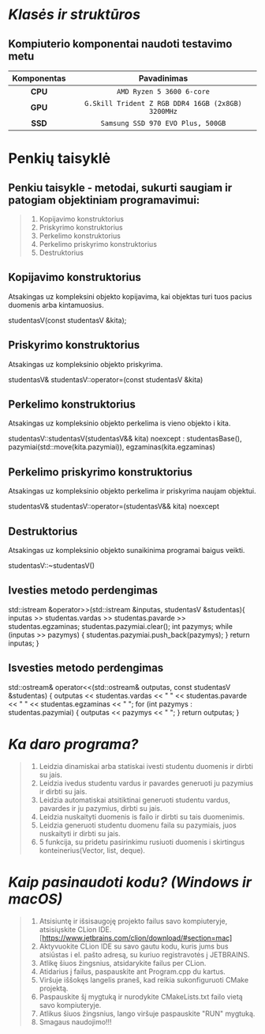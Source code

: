 # ***Klasės*** ***ir*** ***struktūros***

## Kompiuterio komponentai naudoti testavimo metu 

|   Komponentas  |                   Pavadinimas                       |                      
|:--------------:|:---------------------------------------------------:|
|     **CPU**    |            `AMD Ryzen 5 3600 6-core`              |
|     **GPU**    |`G.Skill Trident Z RGB DDR4 16GB (2x8GB) 3200MHz`  |
|     **SSD**    |           `Samsung SSD 970 EVO Plus, 500GB`       |

# Penkių taisyklė
## Penkiu taisykle - metodai, sukurti saugiam ir patogiam objektiniam programavimui: 
> 1. Kopijavimo konstruktorius
> 2. Priskyrimo konstruktorius
> 3. Perkelimo konstruktorius
> 4. Perkelimo priskyrimo konstruktorius
> 5. Destruktorius

## Kopijavimo konstruktorius
Atsakingas uz kompleksini objekto kopijavima, kai objektas turi tuos pacius duomenis arba kintamuosius.

studentasV(const studentasV &kita);
## Priskyrimo konstruktorius  
Atsakingas uz kompleksinio objekto priskyrima. 

studentasV& studentasV::operator=(const studentasV &kita)     
## Perkelimo konstruktorius
Atsakingas uz kompleksinio objekto perkelima is vieno objekto i kita.

studentasV::studentasV(studentasV&& kita) noexcept :
        studentasBase(),
        pazymiai(std::move(kita.pazymiai)),
        egzaminas(kita.egzaminas)
## Perkelimo priskyrimo konstruktorius
Atsakingas uz kompleksinio objekto perkelima ir priskyrima naujam objektui.

studentasV& studentasV::operator=(studentasV&& kita) noexcept
## Destruktorius
Atsakingas uz kompleksinio objekto sunaikinima programai baigus veikti.

studentasV::~studentasV()
## Ivesties metodo perdengimas

std::istream &operator>>(std::istream &inputas, studentasV &studentas){
    inputas >> studentas.vardas >> studentas.pavarde >> studentas.egzaminas;
    studentas.pazymiai.clear();
    int pazymys;
    while (inputas >> pazymys) {
        studentas.pazymiai.push_back(pazymys);
    }
    return inputas;
}
## Isvesties metodo perdengimas

std::ostream& operator<<(std::ostream& outputas, const studentasV &studentas) {
    outputas << studentas.vardas << " " << studentas.pavarde << " " << studentas.egzaminas << " ";
    for (int pazymys : studentas.pazymiai) {
        outputas << pazymys << " ";
    }
    return outputas;
}
# ***Ka daro programa?***
>1. Leidzia dinamiskai arba statiskai ivesti studentu duomenis ir dirbti su jais.
>2. Leidzia ivedus studentu vardus ir pavardes generuoti ju pazymius ir dirbti su jais.
>3. Leidzia automatiskai atsitiktinai generuoti studentu vardus, pavardes ir ju pazymius, dirbti su jais.
>4. Leidzia nuskaityti duomenis is failo ir dirbti su tais duomenimis.
>5. Leidzia generuoti studentu duomenu faila su pazymiais, juos nuskaityti ir dirbti su jais.
>6. 5 funkcija, su pridetu pasirinkimu rusiuoti duomenis i skirtingus konteinerius(Vector, list, deque).


# ***Kaip pasinaudoti kodu? (Windows ir macOS)***
>1. Atsisiuntę ir išsisaugoję projekto failus savo kompiuteryje, atsisiųskite CLion IDE. [https://www.jetbrains.com/clion/download/#section=mac]
>2. Aktyvuokite CLion IDE su savo gautu kodu, kuris jums bus atsiūstas i el. pašto adresą, su kuriuo registravotės į JETBRAINS.
>3. Atlikę šiuos žingsnius, atsidarykite failus per CLion.
>4. Atidarius į failus, paspauskite ant Program.cpp du kartus.
>5. Viršuje iššokęs langelis praneš, kad reikia sukonfiguruoti CMake projektą.
>6. Paspauskite šį mygtuką ir nurodykite CMakeLists.txt failo vietą savo kompiuteryje.
>7. Atlikus šiuos žingsnius, lango viršuje paspauskite "RUN" mygtuką.
>8. Smagaus naudojimo!!!
